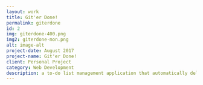 ```yaml
---
layout: work
title: Git'er Done!
permalink: giterdone
id: 2
img: giterdone-400.png
img2: giterdone-mon.png
alt: image-alt
project-date: August 2017
project-name: Git'er Done!
client: Personal Project
category: Web Development
description: a to-do list management application that automatically deletes expired tasks
---
```

